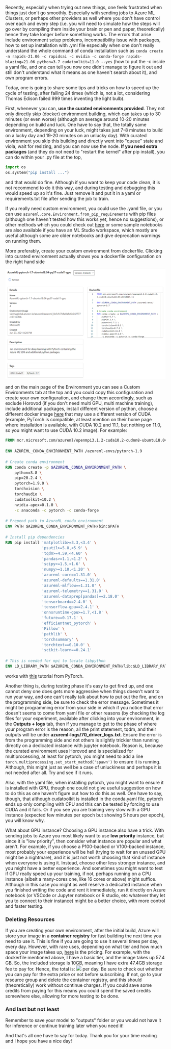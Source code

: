 Recently, especially when trying out new things, one feels frustrated when things just don't go smoothly. Especially with sending jobs to Azure ML Clusters, or perhaps other providers as well where you don't have control over each and every step (i.e. you will need to simulate how the steps will go over by compiling them inside your brain or pen and paper, theoretically) hence they take longer before something works. The errors that arise include environment setup problems, incompatibility issue with packages, how to set up installation with .yml file especially when one don't really understand the whole command of conda installation such as `conda create -n rapids-21.06 -c rapidsai -c nvidia -c conda-forge rapids-blazing=21.06 python=3.7 cudatoolkit=11.0 --yes` (how to put the -c inside a yaml file, and one can tell you now one didn't manage to figure it out and still don't understand what it means as one haven't search about it), and own program errors. 

Today, one is going to share some tips and tricks on how to speed up the cycle of testing, after failing 24 times (which is, not a lot, considering Thomas Edison failed 999 times inventing the light bulb). 

First, whenever you can, **use the curated environments provided**. They not only directly skip (docker) environment building, which can takes up to 30 minutes (or even worse) (although on average around 10-20 minutes depending on build and luck. One have to say that, the totally same environment, depending on your luck, might takes just 7-8 minutes to build on a lucky day and 19-20 minutes on an unlucky day). With curated environment you skip this building and directly went into "queue" state and viola, wait for resizing, and you can now use the node. **If you need extra packages** (and they do not need to "restart the kernel" after pip install), you can do within your .py file at the top, 
```python
import os
os.system("pip install ...")
```
and that would do fine. Although if you want to keep your code clean, it is not recommend to do it this way, and during testing and debugging this would speed up so it's fine. Just remove it and put it in a yaml or requirements.txt file after sending the job to train. 

If you really need custom environment, you could use the .yaml file, or you can use `azureml.core.Environment.from_pip_requirements` with pip files (although one haven't tested how this works yet, hence no suggestions), or other methods which you could check out [here](https://docs.microsoft.com/en-us/azure/machine-learning/how-to-use-environments) or some sample notebooks are also available if you have an ML Studio workspace, which mostly are useful although some are older notebooks and give deprecation warnings on running them. 

More preferably, create your custom environment from dockerfile. Clicking into curated environment actually shows you a dockerfile configuration on the right hand side

![](/images/AzureML1.png "Curated environment DockerFile configuration")

and on the main page of the Environment you can see a Custom Environments tab at the top and you could copy this configuration and create your own configuration, and change them accordingly, such as exclude Horovod (if you don't need multi GPU, multi machine training), include additional packages, install different version of python, choose a different docker image [here](https://hub.docker.com/_/microsoft-azureml) that may use a different version of CUDA (example, PyTorch is compatible, at least mention on their home page where installation is available, with CUDA 10.2 and 11.1, but nothing on 11.0, so you might want to use CUDA 10.2 image). For example: 
```dockerfile
FROM mcr.microsoft.com/azureml/openmpi3.1.2-cuda10.2-cudnn8-ubuntu18.04

ENV AZUREML_CONDA_ENVIRONMENT_PATH /azureml-envs/pytorch-1.9

# Create conda environment
RUN conda create -p $AZUREML_CONDA_ENVIRONMENT_PATH \
    python=3.8 \
    pip=20.2.4 \
    pytorch=1.9.0 \
    torchvision \
    torchaudio \
    cudatoolkit=10.2 \
    nvidia-apex=0.1.0 \
    -c anaconda -c pytorch -c conda-forge

# Prepend path to AzureML conda environment
ENV PATH $AZUREML_CONDA_ENVIRONMENT_PATH/bin:$PATH

# Install pip dependencies
RUN pip install 'matplotlib>=3.3,<3.4' \
                'psutil>=5.8,<5.9' \
                'tqdm>=4.59,<4.60' \
                'pandas>=1.1,<1.2' \
                'scipy>=1.5,<1.6' \
                'numpy>=1.10,<1.20' \
                'azureml-core==1.31.0' \
                'azureml-defaults==1.31.0' \
                'azureml-mlflow==1.31.0' \
                'azureml-telemetry==1.31.0' \
                'azureml-dataprep[pandas]==2.18.0' \
                'tensorboard==2.4.0' \
                'tensorflow-gpu==2.4.1' \
                'onnxruntime-gpu>=1.7,<1.8' \
                'future==0.17.1' \
                'efficientnet_pytorch' \
                'Pillow' \
                'pathlib' \
                'torchsummary' \
                'torchtext==0.10.0' \
                'scikit-learn==0.24.1'

# This is needed for mpi to locate libpython
ENV LD_LIBRARY_PATH $AZUREML_CONDA_ENVIRONMENT_PATH/lib:$LD_LIBRARY_PATH
```
works with [this](https://pytorch.org/tutorials/beginner/transformer_tutorial.html) tutorial from PyTorch. 

Another thing is, during testing phase it's easy to get fired up, and one cannot deny one does gets more aggressive when things doesn't want to run your way, and one can't really talk about how to put out the fire, and on the programming side, be sure to check the error message. Sometimes it might be programming error from your side in which if you notice that error doesn't seems to come from yaml file or other reasons (by checking the log files for your experiment, available after clicking into your environment, in the **Outputs + logs** tab, then if you manage to get to the phase of where your program error is the reason, all the print statement, tqdm, and their outputs will be under **azureml-logs/70_driver_logs.txt**. Ensure the error is from the programming side and not others is slightly trickier than running directly on a dedicated instance with jupyter notebook. Reason is, because the curated environment uses Horovod and is specialized for multiprocessing, at least for pytorch, you might need to add a line `torch.multiprocessing.set_start_method('spawn')` to ensure it is running. Although, this might just as well be a case of unluckiness and perhaps it is not needed after all. Try and see if it runs. 

Also, with the yaml file, when installing pytorch, you might want to ensure it is installed with GPU, though one could not give useful suggestion on how to do this as one haven't figure out how to do this as well. One have to say, though, that although cudatoolkit is installed in the conda.yaml file, pytorch ends up only compiling with CPU and this can be tested by forcing to use CUDA and it fails. Or if you see you are training very slow with a GPU instance (expected few minutes per epoch but showing 5 hours per epoch), you will know why. 

What about GPU instance? Choosing a GPU instance also have a trick. With sending jobs to Azure you most likely want to use **low priority** instance, but since it is "low priority", then consider what instance are popular and what aren't. For example, if you choose a P100-backed or V100-backed instance, most probably your experience will be hell (trying to wait for an unused GPU might be a nightmare), and it is just not worth choosing that kind of instance when everyone is using it. Instead, choose other less stronger instance, and you might have a better experience. And sometimes you might want to test if GPU really speed up your training, if not, perhaps running on a CPU instance (albeit a many-cores one, like 16 cores or above) might suffice. Although in this case you might as well reserve a dedicated instance when you finished writing the code and rent it immediately, run it directly on Azure notebook (or VSCode or Jupyter notebook or R studio, etc whatever they let you to connect to their instance) might be a better choice, with more control and faster testing. 

### Deleting Resources
If you are creating your own environment, after the initial build, Azure will store your image in a **container registry** for fast building the next time you need to use it. This is fine if you are going to use it several times per day, every day. However, with rare uses, depending on what tier and how much space your image takes up, [here](https://azure.microsoft.com/en-us/pricing/details/container-registry/) is the pricing. For example, with the dockerfile mentioned above, I have a basic tier, and the image takes up 57.4 GB. So, the included storage is 10GB, meaning I have extra 47.4GB storage fee to pay for. Hence, the total is: <img src="https://render.githubusercontent.com/render/math?math=0.167%2B(0.003 \times 47.4)=0.3092"> per day. Be sure to check out whether you can pay for the extra price or not before subscribing. If not, go to your resource group and delete the container registry, and this should (theoretically) work without continue charges. If you could save some credits from paying for this means you could spend the saved credits somewhere else, allowing for more testing to be done. 

### And last but not least
Remember to save your model to "outputs" folder or you would not have it for inference or continue training later when you need it! 

And that's all one have to say for today. Thank you for your time reading and I hope you have a nice day! 

